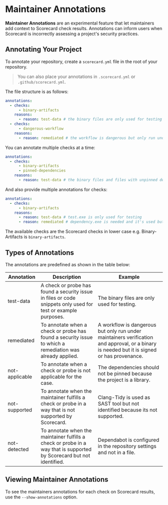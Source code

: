 # Maintainer Annotations

**Maintainer Annotations** are an experimental feature that let maintainers add context to Scorecard check results. Annotations can inform users when Scorecard is incorrectly assessing a project's security practices.

## Annotating Your Project

To annotate your repository, create a `scorecard.yml` file in the root of your repository.
> You can also place your annotations in `.scorecard.yml` or `.github/scorecard.yml`.

The file structure is as follows:

```yml
annotations:
  - checks:
      - binary-artifacts
    reasons:
      - reason: test-data # the binary files are only used for testing
  - checks:
      - dangerous-workflow
    reasons:
      - reason: remediated # the workflow is dangerous but only run under maintainers verification and approval
```

You can annotate multiple checks at a time:

```yml
annotations:
  - checks:
      - binary-artifacts
      - pinned-dependencies
    reasons:
      - reason: test-data # the binary files and files with unpinned dependencies are only used for testing
```

And also provide multiple annotations for checks:

```yml
annotations:
  - checks:
      - binary-artifacts
    reasons:
      - reason: test-data # test.exe is only used for testing 
      - reason: remediated # dependency.exe is needed and it's used but the binary signature is verified
```

The available checks are the Scorecard checks in lower case e.g. Binary-Artifacts is `binary-artifacts`.

## Types of Annotations

The annotations are predefined as shown in the table below:

| Annotation | Description | Example |
|------------|-------------|---------|
| test-data | A check or probe has found a security issue in files or code snippets only used for test or example purposes. | The binary files are only used for testing. |
| remediated | To annotate when a check or probe has found a security issue to which a remediation was already applied. | A workflow is dangerous but only run under maintainers verification and approval, or a binary is needed but it is signed or has provenance. |
| not-applicable | To annotate when a check or probe is not applicable for the case. | The dependencies should not be pinned because the project is a library. |
| not-supported | To annotate when the maintainer fulfills a check or probe in a way that is not supported by Scorecard. | Clang-Tidy is used as SAST tool but not identified because its not supported. |
| not-detected | To annotate when the maintainer fulfills a check or probe in a way that is supported by Scorecard but not identified. | Dependabot is configured in the repository settings and not in a file. |

## Viewing Maintainer Annotations

To see the maintainers annotations for each check on Scorecard results, use the `--show-annotations` option.

